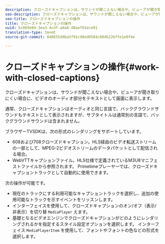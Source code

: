 ```yaml
---
description: クローズドキャプションは、サウンドが聞こえない場合や、ビューアが聞き取りにくい場合に、ビデオのオーディオ部分をテキストとして画面に表示します。
seo-description: クローズドキャプションは、サウンドが聞こえない場合や、ビューアが聞き取りにくい場合に、ビデオのオーディオ部分をテキストとして画面に表示します。
seo-title: クローズドキャプションの操作
title: クローズドキャプションの操作
uuid: bc069e04-3ea3-4cdf-a8a6-d8aef91ece91
translation-type: tm+mt
source-git-commit: 040655d8ba5f91c98ed0584c08db226ffe1e0f4e

---
```



# クローズドキャプションの操作{#work-with-closed-captions}

クローズドキャプションは、サウンドが聞こえない場合や、ビューアが聞き取りにくい場合に、ビデオのオーディオ部分をテキストとして画面に表示します。

通常、クローズドキャプションはオーディオと同じ言語で、バックグラウンドサウンドもテキストとして表示されますが、サブタイトルは通常別の言語で、バックグラウンドサウンドは含まれません。

ブラウザーTVSDKは、次の形式のレンダリングをサポートしています。

* 608および708クローズドキャプション。HLS経由のビデオ転送ストリームの一部として、MPEG-2ビデオストリームのデータパケットとして配信される場合。
* WebVTTキャプションファイル。HLS仕様で定義されているM3U8マニフェストファイルから参照されます。 Primetimeプレーヤーでは、クローズドキャプショントラックとして自動的に使用できます。

次の操作が可能です。

* 現在のトラックにする利用可能なキャプショントラックを選択し、追加の使用可能なトラックを示すイベントをリッスンします。
* インターフェイスを使用して、クローズドキャプションのオン/オフ（表示/非表示）を切り替 `MediaPlayer` えます。
* 基礎となるビデオエンジンでクローズドキャプションがどのようにレンダリングされるかを指定するスタイル設定オプションを選択します。 インターフェイス `MediaPlayerItem` を使用して、フォントやフォントの色などの形式を選択します。

